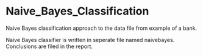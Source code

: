# Naive_Bayes_Classification
Naive Bayes classification approach to the data file from example of a bank.

Naive Bayes classifier is written in seperate file named naivebayes. Conclusions are filed in the report.

